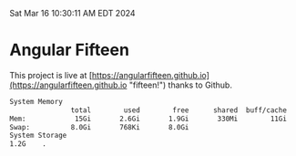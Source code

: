 Sat Mar 16 10:30:11 AM EDT 2024

# Angular Fifteen


This project is live at [https://angularfifteen.github.io](https://angularfifteen.github.io "fifteen!") thanks to Github.

```bash
System Memory
               total        used        free      shared  buff/cache   available
Mem:            15Gi       2.6Gi       1.9Gi       330Mi        11Gi        12Gi
Swap:          8.0Gi       768Ki       8.0Gi
System Storage
1.2G	.
